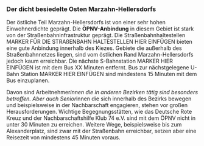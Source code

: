 ### Der dicht besiedelte Osten Marzahn-Hellersdorfs

Der östliche Teil Marzahn-Hellersdorfs ist von einer sehr hohen Einwohnerdichte geprägt. Die **ÖPNV-Anbindung** in diesem Gebiet 
ist stark von der Straßenbahninfrastruktur geprägt. Die Straßenbahnhaltestellen MARKER FÜR DIE STRAßENBAHN HALTESTELLEN HIER EINFÜGEN
bieten eine gute Anbindung innerhalb des Kiezes. Gebiete die außerhalb des Straßenbahnnetzes liegen, sind vom östlichen Rand 
Marzahn-Hellersdorfs jedoch kaum erreichbar. Die nächste S-Bahnstation MARKER HIER EINFÜGEN ist mit dem Bus XX Minuten entfernt. Bus zur nächstgelegene U-Bahn Station MARKER HIER EINFÜGEN 
sind mindestens 15 Minuten mit dem Bus einzuplanen. 

Davon sind Arbeitnehmer*innen die in anderen Bezirken tätig sind besonders betroffen. 
Aber auch Senior*innen die sich innerhalb des Bezirks bewegen und beispielsweise in der Nachbarschaft engagieren, stehen vor großen
Herausforderungen. Wichtige Begegnungsstätten, wie das <span class="marker-label" id="marker-label-whitespot-persona-birgit-drk">Deutsche Rote Kreuz</span> 
und der <span class="marker-label" id="marker-label-whitespot-persona-birgit-klub74">Nachbarschaftshilfe Klub 74 e.V.</span> sind mit dem ÖPNV nicht in unter
30 Minuten zu erreichen. Weitere Wege, beispielsweise bis zum Alexanderplatz, sind zwar mit der Straßenbahn erreichbar, setzen aber eine Reisezeit von mindestens 45 Minuten voraus.

